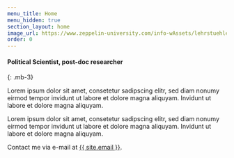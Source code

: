 ```yaml
---
menu_title: Home
menu_hidden: true
section_layout: home
image_url: https://www.zeppelin-university.com/info-wAssets/lehrstuehle/bilder/public-administration/weblication/wThumbnails/alexalenz-8e7d7981-66d49f74@480w2x.webp?1655137128
order: 0
---
```


#### Political Scientist, post-doc researcher
{: .mb-3}

Lorem ipsum dolor sit amet, consetetur sadipscing elitr, sed diam nonumy eirmod tempor invidunt ut labore et dolore magna aliquyam. Invidunt ut labore et dolore magna aliquyam.

Lorem ipsum dolor sit amet, consetetur sadipscing elitr, sed diam nonumy eirmod tempor invidunt ut labore et dolore magna aliquyam. Invidunt ut labore et dolore magna aliquyam.


Contact me via e-mail at <a class="text-reset" href="mailto:">{{ site.email }}</a>.
